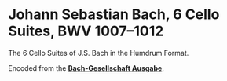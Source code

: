 # Johann Sebastian Bach, 6 Cello Suites, BWV 1007–1012

The 6 Cello Suites of J.S. Bach in the Humdrum Format.

Encoded from the [**Bach-Gesellschaft Ausgabe**](https://imslp.org/wiki/Bach-Gesellschaft_Ausgabe_(Bach,_Johann_Sebastian)).
